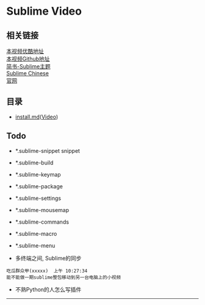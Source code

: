 # Sublime Video

## 相关链接
[本视频优酷地址][优酷]  
[本视频Github地址][SublimeVideo]  
[简书-Sublime主题][简书]  
[Sublime Chinese][github]  
[官网][官网]  


## 目录
- [install.md](./install.md)([Video](http://v.youku.com/v_show/id_XMTg2NTI0NzUyNA==.html))


## Todo
- *.sublime-snippet snippet  
- *.sublime-build  
- *.sublime-keymap  
- *.sublime-package  
- *.sublime-settings  
- *.sublime-mousemap  
- *.sublime-commands  
- *.sublime-macro  
- *.sublime-menu  

- 多终端之间, Sublime的同步  
```  
吃瓜群众甲(xxxxx)  上午 10:27:34
能不能做一期sublime整包移动到另一台电脑上的小视频
```  

- 不熟Python的人怎么写插件  

---


[优酷]: http://v.youku.com/v_show/id_XMTgzNjU2NDEzNg==.html?f=28752329&spm=a2h1n.8251843.0.0
[SublimeVideo]: https://github.com/Sublime-Chinese/SublimeVideo
[github]: https://github.com/Sublime-Chinese
[简书]: http://www.jianshu.com/collection/1627f31c077b
[官网]: http://www.sublimetext.com